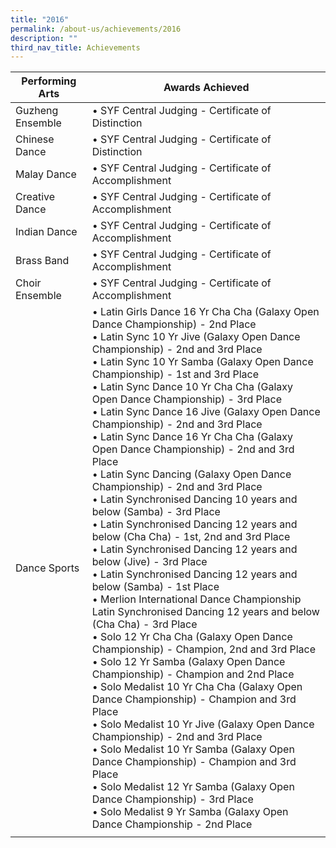 ```yaml
---
title: "2016"
permalink: /about-us/achievements/2016
description: ""
third_nav_title: Achievements
---
```

| Performing Arts | Awards Achieved |
|---|---|
| Guzheng Ensemble | •   SYF Central Judging - Certificate of Distinction |
|  Chinese Dance | •   SYF Central Judging - Certificate of Distinction |
|  Malay Dance | •   SYF Central Judging - Certificate of Accomplishment |
|  Creative Dance | •   SYF Central Judging - Certificate of Accomplishment |
|  Indian Dance | •   SYF Central Judging - Certificate of Accomplishment |
|  Brass Band | •   SYF Central Judging - Certificate of Accomplishment |
|  Choir Ensemble | •   SYF Central Judging - Certificate of Accomplishment |
|  Dance Sports | •  Latin Girls Dance 16 Yr Cha Cha (Galaxy Open Dance Championship) - 2nd Place<br>•  Latin Sync 10 Yr Jive (Galaxy Open Dance Championship) - 2nd and 3rd Place<br>•  Latin Sync 10 Yr Samba (Galaxy Open Dance Championship) - 1st and 3rd Place<br>•  Latin Sync Dance 10 Yr Cha Cha (Galaxy Open Dance Championship) - 3rd Place<br>•  Latin Sync Dance 16 Jive (Galaxy Open Dance Championship) - 2nd and 3rd Place<br>•  Latin Sync Dance 16 Yr Cha Cha (Galaxy Open Dance Championship) - 2nd and 3rd Place<br>•  Latin Sync Dancing (Galaxy Open Dance Championship) - 2nd and 3rd Place<br>•  Latin Synchronised Dancing 10 years and below (Samba) - 3rd Place<br>•  Latin Synchronised Dancing 12 years and below (Cha Cha) - 1st, 2nd and 3rd Place<br>•  Latin Synchronised Dancing 12 years and below (Jive) - 3rd Place<br>•  Latin Synchronised Dancing 12 years and below (Samba) - 1st Place<br>•  Merlion International Dance Championship Latin Synchronised Dancing 12 years and below (Cha Cha) - 3rd Place<br>•  Solo 12 Yr Cha Cha (Galaxy Open Dance Championship) - Champion, 2nd and 3rd Place<br>•  Solo 12 Yr Samba (Galaxy Open Dance Championship) - Champion and 2nd Place<br>•  Solo Medalist 10 Yr Cha Cha (Galaxy Open Dance Championship) - Champion and 3rd Place<br>•  Solo Medalist 10 Yr Jive (Galaxy Open Dance Championship) - 2nd and 3rd Place<br>•  Solo Medalist 10 Yr Samba (Galaxy Open Dance Championship) - Champion and 3rd Place<br>•  Solo Medalist 12 Yr Samba (Galaxy Open Dance Championship) - 3rd Place<br>•  Solo Medalist 9 Yr Samba (Galaxy Open Dance Championship - 2nd Place | 
| | |